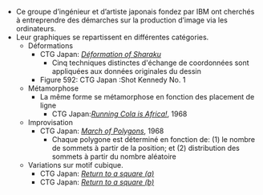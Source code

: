 - Ce groupe d’ingénieur et d’artiste japonais fondez par IBM ont cherchés à entreprendre des démarches sur la production d’image via les ordinateurs.
- Leur graphiques se repartissent en différentes catégories.
	- Déformations
		- CTG Japan: [*Déformation of Sharaku*](http://dada.compart-bremen.de/item/artwork/228)
			- Cinq techniques distinctes d'échange de coordonnées sont appliquées aux données originales du dessin
		- Figure 592: CTG Japan :Shot Kennedy No. 1
	- Métamorphose
		- La même forme se métamorphose en fonction des placement de ligne
			- CTG Japan:[*Running Cola is Africa!*](http://dada.compart-bremen.de/item/artwork/195), 1968
	- Improvisation
		- CTG Japan: [*March of Polygons*](http://dada.compart-bremen.de/item/artwork/1242), 1968
			- Chaque polygone est déterminé en fonction de: (1) le nombre de sommets à partir de la position; et (2) distribution des sommets à partir du nombre aléatoire
	- Variations sur motif cubique.
		- CTG Japan: [*Return to a square (a)*](http://dada.compart-bremen.de/item/artwork/229)
		- CTG Japan: [*Return to a square (b)*](http://dada.compart-bremen.de/item/artwork/230)